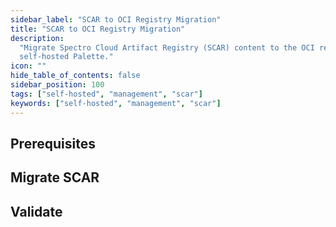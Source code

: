 ```yaml
---
sidebar_label: "SCAR to OCI Registry Migration"
title: "SCAR to OCI Registry Migration"
description:
  "Migrate Spectro Cloud Artifact Registry (SCAR) content to the OCI registry used to host packs and images in
  self-hosted Palette."
icon: ""
hide_table_of_contents: false
sidebar_position: 100
tags: ["self-hosted", "management", "scar"]
keywords: ["self-hosted", "management", "scar"]
---
```


<PartialsComponent category="self-hosted" name="scar-migration-intro" edition="Palette" />

## Prerequisites

<PartialsComponent category="self-hosted" name="scar-migration-prerequisites" edition="Palette" />

## Migrate SCAR

<PartialsComponent category="self-hosted" name="scar-migration-guide" edition="Palette" />

## Validate

<PartialsComponent category="self-hosted" name="scar-migration-validate" edition="Palette" />
